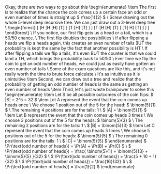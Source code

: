 Okay, there are two ways to go about this
\begin{enumerate}
\item The first is to realize that the chance the coin comes up a certain face an odd or even number of times is straight up $ \frac{1}{2} $ \\
Screw drawing out the whole 5-level deep recursive tree. We can just draw out a 3-level deep tree \\
\begin{forest}
[
[H
[H
[H]
[T]
]
[T
[H]
[T]
]
]
[T
[H
[H]
[T]
]
[T[
H]
[T]
]
]
]
\end{forest} \\
If you notice, our first flip gets us a head or a tail, which is a 50/50 chance. \\
The first flip doubles the possibilities \\
If after flipping a heads we flip a heads again, this creates an even number of tails BUT the probability is kept the same by the fact that another possibility is HT \\
If after flipping a tails we flip a tails, it's even BUT the counter is that we could land a TH, which brings the probability back to 50/50 \\
Ever time we flip the coin to get an odd number of heads, we could just as easily have gotten an even number of tails \\
Some of the exam questions are like this, and it's not really worth the time to brute force calculate \\
It's as intuitive as it is unintuitive
\item Second, we can draw out a tree and realize that the probability of getting an odd number of heads is the same as getting an even number of heads
\item Third, let's just waste brainpower to solve this
\begin{enumerate}
\item Let S be all possible outcomes of the coin flips: $ |S| = 2^5 = 32 $
\item Let A represent the event that the coin comes up heads once \\
We choose 1 position out of the 5 for the head: $ \binom{5}{1} $ \\
The remaining 4 positions are for the tails: 1 \\
$ |A| = \binom{5}{1} $
\item Let B represent the event that the coin comes up heads 3 times \\
We choose 3 positions out of the 5 for the heads: $ \binom{5}{3} $ \\
The remaining 2 positions are for the tails: 1 \\
$ |B| = \binom{5}{3} $
\item Let C represent the event that the coin comes up heads 5 times \\
We choose 5 positions out of the 5 for the heads: $ \binom{5}{5} $ \\
The remaining 0 positions are for the tails: 1 \\
$ |C| = \binom{5}{5} $
\end{enumerate}
$ \Pr(\text{odd number of heads}) = \Pr(A) + \Pr(B) + \Pr(C) $ \\
$ \Pr(\text{odd number of heads}) = \frac{ \binom{5}{1} + \binom{5}{3} + \binom{5}{5} }{32} $ \\
$ \Pr(\text{odd number of heads}) = \frac{5 + 10 + 1}{32} $ \\
$ \Pr(\text{odd number of heads}) = \frac{16}{32} $ \\
$ \Pr(\text{odd number of heads}) = \frac{1}{2} $
\end{enumerate}
